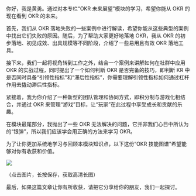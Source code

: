 你好，我是黄勇。通过对本专栏“OKR 未来展望”模块的学习，希望你能从 OKR 的现在看到 OKR 的未来。

首先，我们从 OKR 落地失败的一些案例中进行解读，希望你能从这些典型的案例中找出它们失败的原因。随后，为了帮助大家更好地落地 OKR，我从 OKR 的初步落地、初见成效、出具规模等不同阶段，介绍了一些易用且有效 OKR 落地工具。

接下来，我们一起将视角转到工作之外，结合一个案例来讲解如何在社群中应用 OKR 的实战过程，同时提出了一个如何判断 OKR 是否完备的技巧，即判断 KR 中是否同时具备“引领性指标”和“滞后性指标”，你需要理解引领性指标如何通过杠杆作用去撬动滞后性指标。

紧接着，我为你介绍了一种新型的团队管理和协同方式，即积分制与游戏化相结合，并通过 OKR 来管理“游戏”目标，让“玩家”在此过程中享受成长和贡献的乐趣。

在模块最尾部分，我抛出了一些 OKR 无法解决的问题，它并非我们心目中所认为的“银弹”，所以我们应该学会用正确的方法来学习 OKR。

为了让你更加系统地学习与回顾本模块知识点，以下这份“OKR 技能图谱”希望能够对你有收获和价值。

![](https://static001.geekbang.org/resource/image/49/88/4919c52939a8daba1221d7e9c8fd2b88.png?wh=6167*11308)

（点击图片，长按保存，获取高清长图）

最后，如果这篇文章让你有所收获，请把它分享给你的朋友，我们一起探讨。